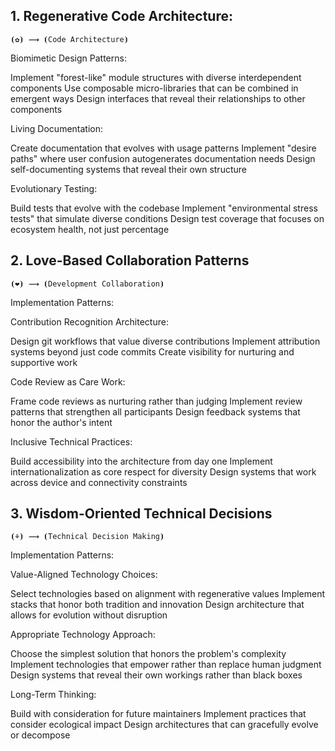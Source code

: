 ## 1. Regenerative Code Architecture:

```
⦗✿⦘ ⟿ ⦗Code Architecture⦘
```

Biomimetic Design Patterns:

Implement "forest-like" module structures with diverse interdependent components
Use composable micro-libraries that can be combined in emergent ways
Design interfaces that reveal their relationships to other components

Living Documentation:

Create documentation that evolves with usage patterns
Implement "desire paths" where user confusion autogenerates documentation needs
Design self-documenting systems that reveal their own structure

Evolutionary Testing:

Build tests that evolve with the codebase
Implement "environmental stress tests" that simulate diverse conditions
Design test coverage that focuses on ecosystem health, not just percentage

## 2. Love-Based Collaboration Patterns

```
⦗❤⦘ ⟿ ⦗Development Collaboration⦘
```

Implementation Patterns:

Contribution Recognition Architecture:

Design git workflows that value diverse contributions
Implement attribution systems beyond just code commits
Create visibility for nurturing and supportive work

Code Review as Care Work:

Frame code reviews as nurturing rather than judging
Implement review patterns that strengthen all participants
Design feedback systems that honor the author's intent

Inclusive Technical Practices:

Build accessibility into the architecture from day one
Implement internationalization as core respect for diversity
Design systems that work across device and connectivity constraints

## 3. Wisdom-Oriented Technical Decisions

```
⦗⚘⦘ ⟿ ⦗Technical Decision Making⦘
```

Implementation Patterns:

Value-Aligned Technology Choices:

Select technologies based on alignment with regenerative values
Implement stacks that honor both tradition and innovation
Design architecture that allows for evolution without disruption

Appropriate Technology Approach:

Choose the simplest solution that honors the problem's complexity
Implement technologies that empower rather than replace human judgment
Design systems that reveal their own workings rather than black boxes

Long-Term Thinking:

Build with consideration for future maintainers
Implement practices that consider ecological impact
Design architectures that can gracefully evolve or decompose
